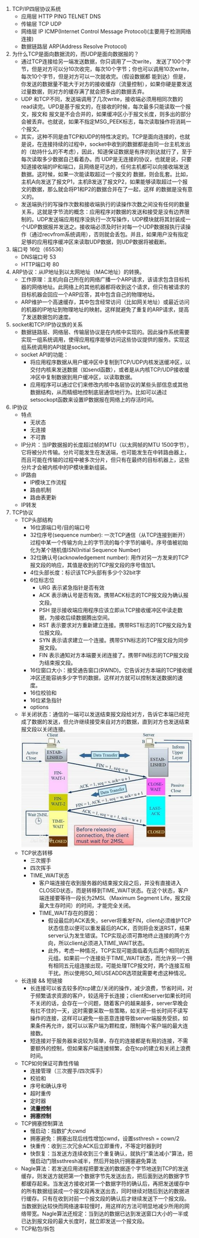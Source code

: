 1. TCP/IP四层协议系统
    - 应用层 HTTP PING TELNET DNS
    - 传输层 TCP UDP
    - 网络层 IP ICMP(Internet Control Message Protocol)(主要用于检测网络连接)
    - 数据链路层 ARP(Address Resolve Protocol)
2. 为什么TCP是面向数据流的，而UDP是面向数据报的？
    - 通过TCP连接给另一端发送数据，你只调用了一次write， 发送了100个字节，但是对方可以分10次收完，每次10个字节；你也可以调用10次write，每次10个字节，但是对方可以一次就收完。（假设数据都 能到达）但是，你发送的数据量不能大于对方的接收缓存（流量控制），如果你硬是要发送过量数据，则对方的缓存满了就会把多出的数据丢弃。
    - UDP 和TCP不同，发送端调用了几次write，接收端必须用相同次数的read读完。UPD是基于报文的，在接收的时候，每次最多只能读取一个报文，报文和 报文是不会合并的，如果缓冲区小于报文长度，则多出的部分会被丢弃。也就说，如果不指定MSG_PEEK标志，每次读取操作将消耗一个报文。
    - 其实，这种不同是由TCP和UDP的特性决定的。TCP是面向连接的，也就是说，在连接持续的过程中，socket中收到的数据都是由同一台主机发出的（劫持什么的不考虑），因此，知道保证数据是有序的到达就行了，至于每次读取多少数据自己看着办。而 UDP是无连接的协议，也就是说，只要知道接收端的IP和端口，且网络是可达的，任何主机都可以向接收端发送数据。这时候，如果一次能读取超过一个报文的 数据，则会乱套。比如，主机A向发送了报文P1，主机B发送了报文P2，如果能够读取超过一个报文的数据，那么就会将P1和P2的数据合并在了一起，这样 的数据是没有意义的。
    - 发送端执行的写操作次数和接收端执行的读操作次数之间没有任何的数量关系，这就是字节流的概念：应用程序对数据的发送和接受是没有边界限制的。UDP发送端应用程序没执行一次写操作，UDP模块就将其封装成一个UDP数据报并发送之。接收端必须及时针对每一个UDP数据报执行读操作（通过recvfrom系统调用），否则就会丢包。并且，如果用户没有指定足够的应用程序缓冲区来读取UDP数据，则UDP数据将被截断。    
3. 端口号 16位（65536）
    - DNS端口号 53
    - HTTP端口号 80
4. ARP协议：从IP地址到以太网地址（MAC地址）的转换。
    - 工作原理：主机向自己所在的网络广播一个ARP请求，该请求包含目标机器的网络地址。此网络上的其他机器都将收到这个请求，但只有被请求的目标机器会回应一个ARP应答，其中包含自己的物理地址。
    - ARP维护一个高速缓存，其中包含经常访问（比如网关地址）或最近访问的机器的IP地址到物理地址的映射。这样就避免了重复的ARP请求，提高了发送数据包的速度。
5. socket和TCP/IP协议族的关系
    - 数据链路层、网络层、传输层协议是在内核中实现的。因此操作系统需要实现一组系统调用，使得应用程序能够访问这些协议提供的服务。实现这组系统调用的API就是socket。
    - socket API的功能：
        - 将应用程序数据从用户缓冲区中复制到TCP/UDP内核发送缓冲区，以交付内核来发送数据（如send函数），或者是从内核TCP/UDP接收缓冲区中复制数据到用户缓冲区，以读取数据。
        - 应用程序可以通过它们来修改内核中各层协议的某些头部信息或其他数据结构，从而精细地控制底层通信地行为。比如可以通过setsockopt函数来设置IP数据报在网络上的存活时间。
6. IP协议
    - 特点
        - 无状态
        - 无连接
        - 不可靠
    - IP分片：当IP数据报的长度超过帧的MTU（以太网帧的MTU 1500字节），它将被分片传输。分片可能发生在发送端，也可能发生在中转路由器上，而且可能在传输的过程中被多次分片，但只有在最终的目标机器上，这些分片才会被内核中的IP模块重新组装。
    - IP路由
        - IP模块工作流程
        - 路由机制
        - 路由表更新
    - IP转发
7. TCP协议
    - TCP头部结构
        - 16位源端口号/目的端口号
        - 32位序号(sequence number): 一次TCP通信（从TCP连接到断开）过程中某一个传输方向上的字节流的每个字节的编号。序号值被初始化为某个随机值ISN(Initial Sequence Number)
        - 32位确认号(acknowledgement number): 用作对另一方发来的TCP报文段的响应，其值是收到的TCP报文段的序号值加1。
        - 4位头部长度：标识该TCP头部有多少个32bit字
        - 6位标志位
            - URG 表示紧急指针是否有效
            - ACK 表示确认号是否有效。携带ACK标志的TCP报文段为确认报文段。
            - PSH 提示接收端应用程序应该立即从TCP接收缓冲区中读走数据，为接收后续数据腾出空间。
            - RST 表示要求对方重新建立连接。携带RST标志的TCP报文段为复位报文段。
            - SYN 表示请求建立一个连接。携带SYN标志的TCP报文段为同步报文段。
            - FIN 表示通知对方本端要关闭连接了。携带FIN标志的TCP报文段为结束报文段。
        - 16位窗口大小：接受通告窗口(RWND)。它告诉对方本端的TCP接收缓冲区还能容纳多少字节的数据，这样对方就可以控制发送数据的速度。
        - 16位校验和
        - 16位紧急指针
        - options
    - 半关闭状态：通信的一端可以发送结束报文段给对方，告诉它本端已经完成了数据的发送，但允许继续接受来自对方的数据，直到对方也发送结束报文段以关闭连接。
    ![](tcp_state.jpg)
    - TCP状态转移
        - 三次握手
        - 四次挥手
        - TIME_WAIT状态
            - 客户端连接在收到服务器的结束报文段之后，并没有直接进入CLOSED状态，而是转移到TIME_WAIT状态。在这个状态，客户端连接要等待一段长为2MSL（Maximum Segment Life，报文段最大生存时间）的时间，才能完全关闭。
            - TIME_WAIT存在的原因：
                - 假设最后的ACK丢失，server将重发FIN，client必须维护TCP状态信息以便可以重发最后的ACK，否则将会发送RST，结果server认为发生错误。TCP实现必须可靠地终止连接的两个方向，所以client必须进入TIME_WAIT状态。
                - 此外，考虑一种情况，TCP实现可能面临着先后两个相同的五元组。如果前一个连接处于TIME_WAIT状态，而允许另一个拥有相同五元组连接出现，可能处理TCP报文时，两个连接互相干扰。所以使用SO_REUSEADDR选项就需要考虑这种情况。
    - 长连接 && 短链接
        - 长连接可以省去较多的tcp建立/关闭的操作，减少浪费，节省时间，对于频繁请求资源的客户，较适用于长连接；client和server如果长时间不关闭的话，会存在一个问题，随着客户的越来越多，server早晚会有扛不住的一天，这时需要采取一些策略，如关闭一些长时间不读写操作的连接，这样可以避免一些恶意连接导致server端服务受损，如果条件再允许，就可以以客户端为颗粒度，限制每个客户端的最大连接数。
        - 短连接对于服务器来说较为简单，存在的连接都是有用的连接，不需要额外的控制，但如果客户端连接频繁，会在tcp的建立和关闭上浪费时间。
    - TCP如何保证可靠性传输
        - 连接管理（三次握手/四次挥手）
        - 校验和
        - 序号和确认序号
        - 超时重传
        - 定时器
        - **流量控制**
        - **拥塞控制**
    - TCP拥塞控制算法
        - 慢启动：指数扩大cwnd
        - 拥塞避免：拥塞出现后线性增加cwnd，设置ssthresh = cown/2
        - 快重传：收到三次冗余ACK后立即重传，不等定时器到时
        - 快恢复：当发送方连续收到三个重复确认，就执行“乘法减小”算法，把慢启动门限ssthresh减半，然后开始执行拥塞避免算法
    - Nagle算法：若发送应用进程把要发送的数据逐个字节地送到TCP的发送缓存，则发送方就把第一个数据字节先发送出去，把后面到达的数据字节都缓存起来。当发送方接收对第一个数据字符的确认后，再把发送缓存中的所有数据组装成一个报文段再发送出去，同时继续对随后到达的数据进行缓存。只有在收到对前一个报文段的确认后才继续发送下一个报文段。当数据到达较快而网络速率较慢时，用这样的方法可明显地减少所用的网络带宽。Nagle算法还规定：当到达的数据已达到发送窗口大小的一半或已达到报文段的最大长度时，就立即发送一个报文段。
    - TCP粘包/拆包